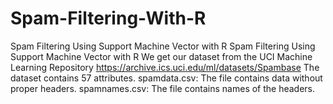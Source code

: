 # Spam-Filtering-With-R
Spam Filtering Using Support Machine Vector with R
Spam Filtering Using Support Machine Vector with R We get our dataset from the UCI Machine Learning Repository https://archive.ics.uci.edu/ml/datasets/Spambase
The dataset contains 57 attributes. 
spamdata.csv: The file contains data without proper headers.
spamnames.csv: The file contains names of the headers.

